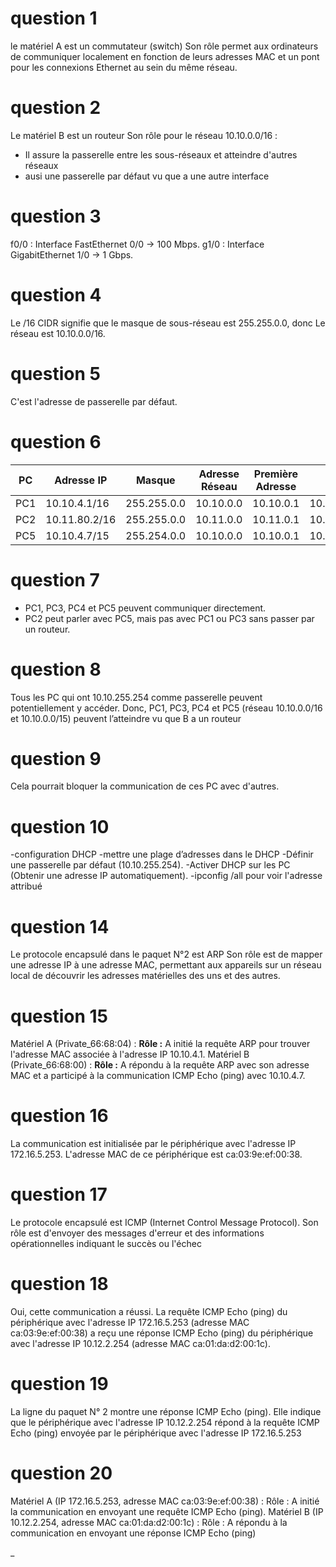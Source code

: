 # question 1
le matériel A est  un commutateur (switch) 
Son rôle permet aux ordinateurs de communiquer localement en fonction de leurs adresses MAC et un pont pour les connexions Ethernet au sein du même réseau.
# question 2
Le matériel B est un routeur 
Son rôle pour le réseau 10.10.0.0/16 :
- Il assure la passerelle entre les sous-réseaux et atteindre d'autres réseaux
- ausi une passerelle par défaut vu que a une autre interface
# question 3
f0/0 : Interface FastEthernet 0/0 → 100 Mbps.
g1/0 : Interface GigabitEthernet 1/0 → 1 Gbps.
# question 4
Le /16 CIDR signifie que le masque de sous-réseau est 255.255.0.0, donc Le réseau est 10.10.0.0/16.
# question 5
C'est l'adresse de passerelle par défaut.
# question 6
| PC   | Adresse IP       | Masque         | Adresse Réseau | Première Adresse  | Dernière Adresse   | Adresse de Diffusion |
|------|----------------- |----------------|--------------- |------------------ |------------------  |----------------------|
| PC1  | 10.10.4.1/16     | 255.255.0.0    | 10.10.0.0      | 10.10.0.1         | 10.10.255.254      | 10.10.255.255        |
| PC2  | 10.11.80.2/16    | 255.255.0.0    | 10.11.0.0      | 10.11.0.1         | 10.11.255.254      | 10.11.255.255        |
| PC5  | 10.10.4.7/15     | 255.254.0.0    | 10.10.0.0      | 10.10.0.1         | 10.11.255.254      | 10.11.255.255        |

# question 7
- PC1, PC3, PC4 et PC5 peuvent communiquer directement.
- PC2 peut parler avec PC5, mais pas avec PC1 ou PC3 sans passer par un routeur.
# question 8
Tous les PC qui ont 10.10.255.254 comme passerelle peuvent potentiellement y accéder.
Donc, PC1, PC3, PC4 et PC5 (réseau 10.10.0.0/16 et 10.10.0.0/15) peuvent l’atteindre vu que B a un routeur
# question 9 
Cela pourrait bloquer la communication de ces PC avec d'autres.
# question 10
-configuration DHCP 
-mettre une plage d’adresses dans le DHCP 
-Définir une passerelle par défaut (10.10.255.254).
-Activer DHCP sur les PC (Obtenir une adresse IP automatiquement).
-ipconfig /all pour voir l'adresse attribué
# question 14 
Le protocole encapsulé dans le paquet N°2 est ARP 
Son rôle est de mapper une adresse IP à une adresse MAC, permettant aux appareils sur un réseau local de découvrir les adresses matérielles des uns et des autres.
# question 15 
Matériel A (Private_66:68:04) :
**Rôle :** A initié la requête ARP pour trouver l'adresse MAC associée à l'adresse IP 10.10.4.1.
Matériel B (Private_66:68:00) :
**Rôle :** A répondu à la requête ARP avec son adresse MAC et a participé à la communication ICMP Echo (ping) avec 10.10.4.7.
# question 16
La communication est initialisée par le périphérique avec l'adresse IP 172.16.5.253. L'adresse MAC de ce périphérique est ca:03:9e:ef:00:38.
# question 17 
Le protocole encapsulé est ICMP (Internet Control Message Protocol). Son rôle est d'envoyer des messages d'erreur et des informations opérationnelles indiquant le succès ou l'échec
# question 18 
Oui, cette communication a réussi. La requête ICMP Echo (ping) du périphérique avec l'adresse IP 172.16.5.253 (adresse MAC ca:03:9e:ef:00:38) a reçu une réponse ICMP Echo (ping) du périphérique avec l'adresse IP 10.12.2.254 (adresse MAC ca:01:da:d2:00:1c).
# question 19 
La ligne du paquet N° 2 montre une réponse ICMP Echo (ping). Elle indique que le périphérique avec l'adresse IP 10.12.2.254 répond à la requête ICMP Echo (ping) envoyée par le périphérique avec l'adresse IP 172.16.5.253
# question 20 
Matériel A (IP 172.16.5.253, adresse MAC ca:03:9e:ef:00:38) :
Rôle : A initié la communication en envoyant une requête ICMP Echo (ping).
Matériel B (IP 10.12.2.254, adresse MAC ca:01:da:d2:00:1c) :
Rôle : A répondu à la communication en envoyant une réponse ICMP Echo (ping)
















_




